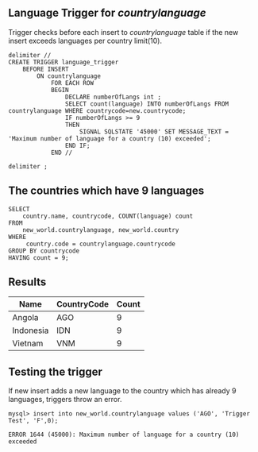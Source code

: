 ## Language Trigger for _countrylanguage_

Trigger checks before each insert to _countrylanguage_ table if the new insert exceeds languages per country limit(10).

```
delimiter //
CREATE TRIGGER language_trigger
    BEFORE INSERT
        ON countrylanguage
            FOR EACH ROW
            BEGIN
                DECLARE numberOfLangs int ;
                SELECT count(language) INTO numberOfLangs FROM countrylanguage WHERE countrycode=new.countrycode;
                IF numberOfLangs >= 9
                THEN
                    SIGNAL SQLSTATE '45000' SET MESSAGE_TEXT = 'Maximum number of language for a country (10) exceeded';
                END IF;
            END //

delimiter ;
```

## The countries which have 9 languages

```
SELECT
    country.name, countrycode, COUNT(language) count
FROM
    new_world.countrylanguage, new_world.country
WHERE
     country.code = countrylanguage.countrycode
GROUP BY countrycode
HAVING count = 9;
```

## Results

| Name      | CountryCode | Count |
| --------- | ----------- | ----- |
| Angola    | AGO         | 9     |
| Indonesia | IDN         | 9     |
| Vietnam   | VNM         | 9     |

## Testing the trigger

If new insert adds a new language to the country which has already 9 languages, triggers throw an error.

```
mysql> insert into new_world.countrylanguage values ('AGO', 'Trigger Test', 'F',0);

ERROR 1644 (45000): Maximum number of language for a country (10) exceeded
```
